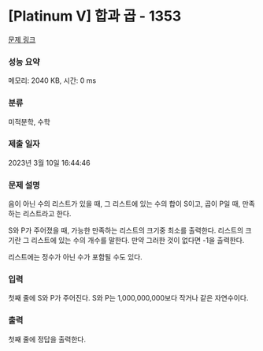 # [Platinum V] 합과 곱 - 1353 

[문제 링크](https://www.acmicpc.net/problem/1353) 

### 성능 요약

메모리: 2040 KB, 시간: 0 ms

### 분류

미적분학, 수학

### 제출 일자

2023년 3월 10일 16:44:46

### 문제 설명

<p>음이 아닌 수의 리스트가 있을 때, 그 리스트에 있는 수의 합이 S이고, 곱이 P일 때, 만족하는 리스트라고 한다.</p>

<p>S와 P가 주어졌을 때, 가능한 만족하는 리스트의 크기중 최소를 출력한다. 리스트의 크기란 그 리스트에 있는 수의 개수를 말한다. 만약 그러한 것이 없다면 -1을 출력한다.</p>

<p>리스트에는 정수가 아닌 수가 포함될 수도 있다.</p>

### 입력 

 <p>첫째 줄에 S와 P가 주어진다. S와 P는 1,000,000,000보다 작거나 같은 자연수이다.</p>

### 출력 

 <p>첫째 줄에 정답을 출력한다.</p>

